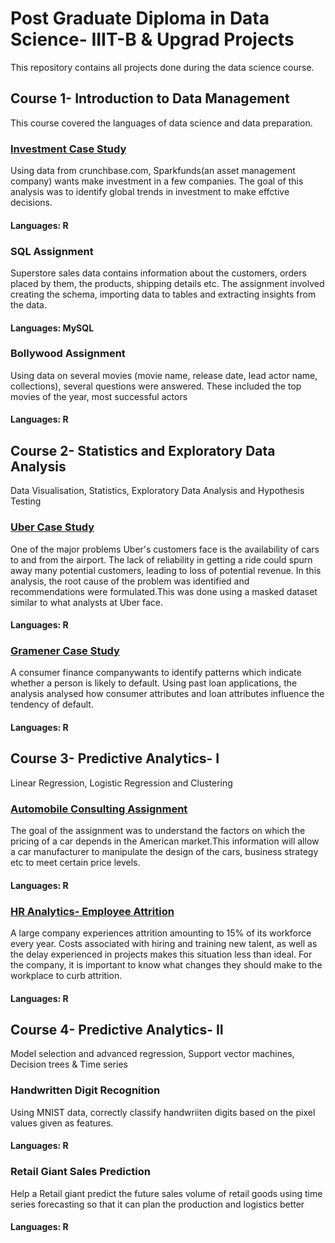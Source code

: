 # Post Graduate Diploma in Data Science- IIIT-B & Upgrad Projects
This repository contains all projects done during the data science course.  

## Course 1- Introduction to Data Management
This course covered the languages of data science and data preparation.  

### [Investment Case Study](https://github.com/23devanshi/PGDDS-assignments/tree/master/Course%201/Investmentcasestudy)
Using data from crunchbase.com, Sparkfunds(an asset management company) wants make investment in a few companies. The goal of this analysis was to identify global trends in investment to make effctive decisions.
#### Languages: R

### SQL Assignment
Superstore sales data contains information about the customers, orders placed by them, the products, shipping details etc. The assignment involved creating the schema, importing data to tables and  extracting insights from the data.
#### Languages: MySQL

### Bollywood Assignment
Using data on several movies (movie name, release date, lead actor name, collections), several questions were answered. These included the top movies of the year, most successful actors
#### Languages: R

## Course 2- Statistics and Exploratory Data Analysis
Data Visualisation, Statistics, Exploratory Data Analysis and Hypothesis Testing

### [Uber Case Study](https://github.com/23devanshi/PGDDS-assignments/tree/master/Course%202/Uber)
One of the major problems Uber's customers face is the availability of cars to and from the airport. The lack of reliability in getting a ride could spurn away many potential customers, leading to loss of potential revenue. In this analysis, the root cause of the problem was identified and recommendations were formulated.This was done using a masked dataset similar to what analysts at Uber face.
#### Languages: R

### [Gramener Case Study](https://github.com/23devanshi/PGDDS-assignments/tree/master/Course%202/Gramener%20Case%20Study)
A consumer finance companywants to identify patterns which indicate whether a person is likely to default. Using past loan applications, the analysis analysed how consumer attributes and loan attributes influence the tendency of default. 
#### Languages: R

## Course 3- Predictive Analytics- I
Linear Regression, Logistic Regression and Clustering

### [Automobile Consulting Assignment](https://github.com/23devanshi/PGDDS-assignments/tree/master/Course%203/Linear%20Regression)
The goal of the assignment was to understand the factors on which the pricing of a car depends in the American market.This information will allow a car manufacturer to manipulate the design of the cars, business strategy etc to meet certain price levels. 
#### Languages: R

### [HR Analytics- Employee Attrition](https://github.com/23devanshi/PGDDS-assignments/tree/main/Course%203/HR%20Analytics)
A large company experiences attrition amounting to 15% of its workforce every year. Costs associated with hiring and training new talent, as well as the delay experienced in projects makes this situation less than ideal. For the company, it is important to know what changes they should make to the workplace to curb attrition.
#### Languages: R

## Course 4- Predictive Analytics- II
Model selection and advanced regression, Support vector machines, Decision trees & Time series

### Handwritten Digit Recognition
Using MNIST data, correctly classify handwriiten digits based on the pixel values given as features.
#### Languages: R

### Retail Giant Sales Prediction
Help a Retail giant predict the future sales volume of retail goods using time series forecasting so that it can plan the production and logistics better
#### Languages: R
